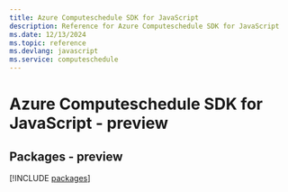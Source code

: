 ```yaml
---
title: Azure Computeschedule SDK for JavaScript
description: Reference for Azure Computeschedule SDK for JavaScript
ms.date: 12/13/2024
ms.topic: reference
ms.devlang: javascript
ms.service: computeschedule
---
```

# Azure Computeschedule SDK for JavaScript - preview
## Packages - preview
[!INCLUDE [packages](computeschedule-index.md)]